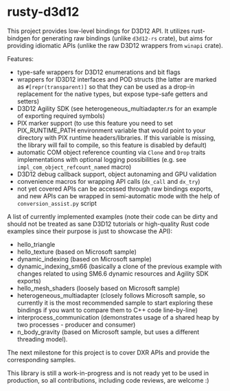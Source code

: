 # rusty-d3d12
This project provides low-level bindings for D3D12 API. It utilizes rust-bindgen for generating raw bindings (unlike `d3d12-rs` crate), but aims for providing idiomatic APIs (unlike the raw D3D12 wrappers from `winapi` crate).

Features:
- type-safe wrappers for D3D12 enumerations and bit flags
- wrappers for ID3D12 interfaces and POD structs (the latter are marked as `#[repr(transparent)]` so that they can be used as a drop-in replacement for the native types, but expose type-safe getters and setters)
- D3D12 Agility SDK (see heterogeneous_multiadapter.rs for an example of exporting required symbols)
- PIX marker support (to use this feature you need to set PIX_RUNTIME_PATH environment variable that would point to your directory with PIX runtime headers/libraries. If this variable is missing, the library will fail to compile, so this feature is disabled by default)
- automatic COM object reference counting via `Clone` and `Drop` traits implementations with optional logging possibilities (e.g. see `impl_com_object_refcount_named` macro)
- D3D12 debug callback support, object autonaming and GPU validation
- convenience macros for wrapping API calls (`dx_call` and `dx_try`)
- not yet covered APIs can be accessed through raw bindings exports, and new APIs can be wrapped in semi-automatic mode with the help of `conversion_assist.py` script

A list of currently implemented examples (note their code can be dirty and should not be treated as sane D3D12 tutorials or high-quality Rust code examples since their purpose is just to showcase the API):
- hello_triangle
- hello_texture (based on Microsoft sample)
- dynamic_indexing (based on Microsoft sample)
- dynamic_indexing_sm66 (basically a clone of the previous example with changes related to using SM6.6 dynamic resources and Agility SDK exports)
- hello_mesh_shaders (loosely based on Microsoft sample)
- heterogeneous_multiadapter (closely follows Microsoft sample, so currently it is the most recommended sample to start exploring these bindings if you want to compare them to C++ code line-by-line)
- interprocess_communication (demonstrates usage of a shared heap by two processes - producer and consumer)
- n_body_gravity (based on Microsoft sample, but uses a different threading model).

The next milestone for this project is to cover DXR APIs and provide the corresponding samples.

This library is still a work-in-progress and is not ready yet to be used in production, so all contributions, including code reviews, are welcome :)